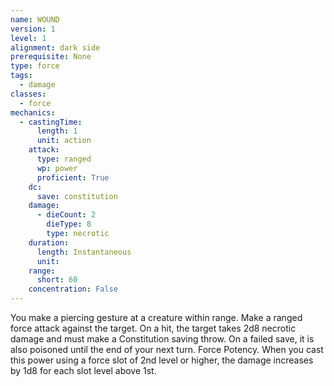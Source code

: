 ```yaml
---
name: WOUND
version: 1
level: 1
alignment: dark side
prerequisite: None
type: force
tags:
  - damage
classes:
  - force
mechanics:
  - castingTime:
      length: 1
      unit: action
    attack:
      type: ranged
      wp: power
      proficient: True
    dc:
      save: constitution
    damage:
      - dieCount: 2
        dieType: 8
        type: necrotic
    duration:
      length: Instantaneous
      unit: 
    range:
      short: 60
    concentration: False
---
```

You make a piercing gesture at a creature within
range. Make a ranged force attack against the target.
On a hit, the target takes 2d8 necrotic damage and
must make a Constitution saving throw. On a failed
save, it is also poisoned until the end of your next turn.
Force Potency. When you cast this power using a
force slot of 2nd level or higher, the damage increases
by 1d8 for each slot level above 1st.

    